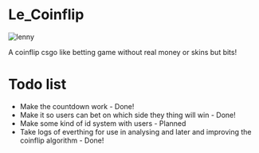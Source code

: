 # Le_Coinflip
![lenny](http://i.imgur.com/CPFakg7.gif?noredirect)

A coinflip csgo like betting game without real money or skins but bits!

# Todo list
 * Make the countdown work - Done!
 * Make it so users can bet on which side they thing will win - Done!
 * Make some kind of id system with users - Planned
 * Take logs of everthing for use in analysing and later and improving the coinflip algorithm - Done!
 
 
